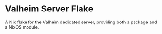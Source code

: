 # Valheim Server Flake
A Nix flake for the Valheim dedicated server, providing both a package and a NixOS module.
